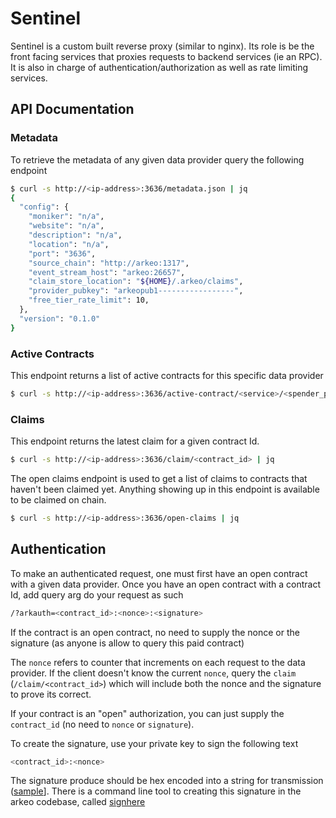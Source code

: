 Sentinel
========
Sentinel is a custom built reverse proxy (similar to nginx). Its role is be
the front facing services that proxies requests to backend services (ie
an RPC). It is also in charge of authentication/authorization as well as rate
limiting services.

## API Documentation
### Metadata
To retrieve the metadata of any given data provider query the following
endpoint

```bash
$ curl -s http://<ip-address>:3636/metadata.json | jq
{
  "config": {
    "moniker": "n/a",
    "website": "n/a",
    "description": "n/a",
    "location": "n/a",
    "port": "3636",
    "source_chain": "http://arkeo:1317",
    "event_stream_host": "arkeo:26657",
    "claim_store_location": "${HOME}/.arkeo/claims",
    "provider_pubkey": "arkeopub1-----------------",
    "free_tier_rate_limit": 10,
  },
  "version": "0.1.0"
}
```

### Active Contracts
This endpoint returns a list of active contracts for this specific data
provider

```bash
$ curl -s http://<ip-address>:3636/active-contract/<service>/<spender_pubkey> | jq
```

### Claims
This endpoint returns the latest claim for a given contract Id.

```bash
$ curl -s http://<ip-address>:3636/claim/<contract_id> | jq
```

The open claims endpoint is used to get a list of claims to contracts that
haven't been claimed yet. Anything showing up in this endpoint is available to
be claimed on chain.

```bash
$ curl -s http://<ip-address>:3636/open-claims | jq
```

## Authentication
To make an authenticated request, one must first have an open contract with a
given data provider. Once you have an open contract with a contract Id, add
query arg do your request as such

```bash
/?arkauth=<contract_id>:<nonce>:<signature>
```

If the contract is an open contract, no need to supply the nonce or the
signature (as anyone is allow to query this paid contract)

The `nonce` refers to counter that increments on each request to the data
provider. If the client doesn't know the current `nonce`, query the `claim`
(`/claim/<contract_id>`) which will include both the nonce and the signature
to prove its correct.

If your contract is an "open" authorization, you can just supply the
`contract_id` (no need to `nonce` or `signature`).

To create the signature, use your private key to sign the following text

```bash
<contract_id>:<nonce>
```

The signature produce should be hex encoded into a string for transmission
([sample](https://pkg.go.dev/encoding/hex#EncodeToString)]. There is a command
line tool to creating this signature in the arkeo codebase, called
[signhere](https://github.com/arkeonetwork/arkeo/tree/master/tools/signhere)
